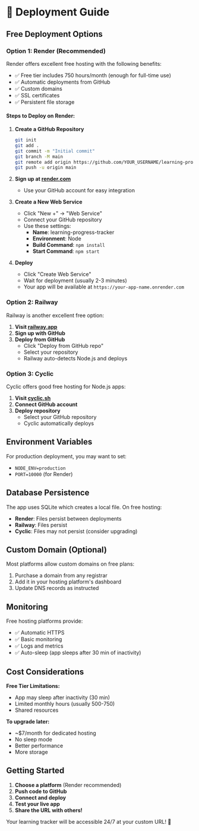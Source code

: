 # 🚀 Deployment Guide

## Free Deployment Options

### Option 1: Render (Recommended)

Render offers excellent free hosting with the following benefits:
- ✅ Free tier includes 750 hours/month (enough for full-time use)
- ✅ Automatic deployments from GitHub
- ✅ Custom domains
- ✅ SSL certificates
- ✅ Persistent file storage

#### Steps to Deploy on Render:

1. **Create a GitHub Repository**
   ```bash
   git init
   git add .
   git commit -m "Initial commit"
   git branch -M main
   git remote add origin https://github.com/YOUR_USERNAME/learning-progress-tracker.git
   git push -u origin main
   ```

2. **Sign up at [render.com](https://render.com)**
   - Use your GitHub account for easy integration

3. **Create a New Web Service**
   - Click "New +" → "Web Service"
   - Connect your GitHub repository
   - Use these settings:
     - **Name**: learning-progress-tracker
     - **Environment**: Node
     - **Build Command**: `npm install`
     - **Start Command**: `npm start`

4. **Deploy**
   - Click "Create Web Service"
   - Wait for deployment (usually 2-3 minutes)
   - Your app will be available at `https://your-app-name.onrender.com`

### Option 2: Railway

Railway is another excellent free option:

1. **Visit [railway.app](https://railway.app)**
2. **Sign up with GitHub**
3. **Deploy from GitHub**
   - Click "Deploy from GitHub repo"
   - Select your repository
   - Railway auto-detects Node.js and deploys

### Option 3: Cyclic

Cyclic offers good free hosting for Node.js apps:

1. **Visit [cyclic.sh](https://cyclic.sh)**
2. **Connect GitHub account**
3. **Deploy repository**
   - Select your GitHub repository
   - Cyclic automatically deploys

## Environment Variables

For production deployment, you may want to set:

- `NODE_ENV=production`
- `PORT=10000` (for Render)

## Database Persistence

The app uses SQLite which creates a local file. On free hosting:
- **Render**: Files persist between deployments
- **Railway**: Files persist
- **Cyclic**: Files may not persist (consider upgrading)

## Custom Domain (Optional)

Most platforms allow custom domains on free plans:
1. Purchase a domain from any registrar
2. Add it in your hosting platform's dashboard
3. Update DNS records as instructed

## Monitoring

Free hosting platforms provide:
- ✅ Automatic HTTPS
- ✅ Basic monitoring
- ✅ Logs and metrics
- ✅ Auto-sleep (app sleeps after 30 min of inactivity)

## Cost Considerations

**Free Tier Limitations:**
- App may sleep after inactivity (30 min)
- Limited monthly hours (usually 500-750)
- Shared resources

**To upgrade later:**
- ~$7/month for dedicated hosting
- No sleep mode
- Better performance
- More storage

## Getting Started

1. **Choose a platform** (Render recommended)
2. **Push code to GitHub**
3. **Connect and deploy**
4. **Test your live app**
5. **Share the URL with others!**

Your learning tracker will be accessible 24/7 at your custom URL! 🎉
